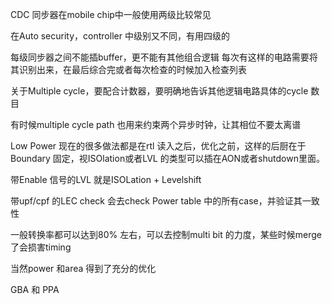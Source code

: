 CDC 同步器在mobile chip中一般使用两级比较常见

在Auto security，controller 中级别又不同，有用四级的

每级同步器之间不能插buffer，更不能有其他组合逻辑
每次有这样的电路需要将其识别出来，在最后综合完或者每次检查的时候加入检查列表

关于Multiple cycle，要配合计数器，要明确地告诉其他逻辑电路具体的cycle 数目

有时候multiple cycle path 也用来约束两个异步时钟，让其相位不要太离谱

Low Power 现在的很多做法都是在rtl 读入之后，优化之前，这样的后厨在于Boundary 固定，视ISOlation或者LVL 的类型可以插在AON或者shutdown里面。

带Enable 信号的LVL 就是ISOLation + Levelshift

带upf/cpf 的LEC check 会去check Power table 中的所有case，并验证其一致性

一般转换率都可以达到80% 左右，可以去控制multi bit 的力度，某些时候merge 了会损害timing

当然power 和area 得到了充分的优化

GBA 和 PPA